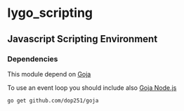 # lygo_scripting
## Javascript Scripting Environment

### Dependencies
This module depend on [Goja](https://github.com/dop251/goja) 

To use an event loop you should include also [Goja Node.js](https://github.com/dop251/goja_nodejs)

`go get github.com/dop251/goja`
